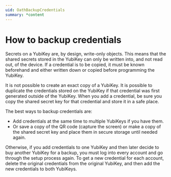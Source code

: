 ```yaml
---
uid: OathBackupCredentials
summary: *content
---
```


<!-- Copyright 2021 Yubico AB

Licensed under the Apache License, Version 2.0 (the "License");
you may not use this file except in compliance with the License.
You may obtain a copy of the License at

    http://www.apache.org/licenses/LICENSE-2.0

Unless required by applicable law or agreed to in writing, software
distributed under the License is distributed on an "AS IS" BASIS,
WITHOUT WARRANTIES OR CONDITIONS OF ANY KIND, either express or implied.
See the License for the specific language governing permissions and
limitations under the License. -->

# How to backup credentials

Secrets on a YubiKey are, by design, write-only objects. This means that the shared secrets stored in the YubiKey can only be written into, and not read out, of the device. If a credential is to be copied, it must be known beforehand and either written down or copied before programming the YubiKey. 

It is not possible to create an exact copy of a YubiKey. It is possible to duplicate the credentials stored on the YubiKey if that credential was first generated outside of the YubiKey. When you add a credential, be sure you copy the shared secret key for that credential and store it in a safe place. 

The best ways to backup credentials are:
- Add credentials at the same time to multiple YubiKeys if you have them.
- Or save a copy of the QR code (capture the screen) or make a copy of the shared secret key and place them in secure storage until needed again. 

Otherwise, if you add credentials to one YubiKey and then later decide to buy another YubiKey for a backup, you must log into every account and go through the setup process again. To get a new credential for each account, delete the original credentials from the original YubiKey, and then add the new credentials to both YubiKeys.
